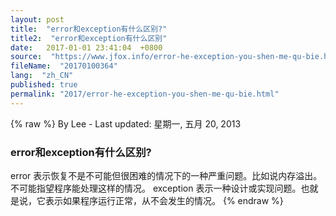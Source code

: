 ```yaml
---
layout: post
title:  "error和exception有什么区别?"
title2:  "error和exception有什么区别"
date:   2017-01-01 23:41:04  +0800
source:  "https://www.jfox.info/error-he-exception-you-shen-me-qu-bie.html"
fileName:  "20170100364"
lang:  "zh_CN"
published: true
permalink: "2017/error-he-exception-you-shen-me-qu-bie.html"
---
```

{% raw %}
By Lee - Last updated: 星期一, 五月 20, 2013

### error和exception有什么区别?

error 表示恢复不是不可能但很困难的情况下的一种严重问题。比如说内存溢出。不可能指望程序能处理这样的情况。
exception 表示一种设计或实现问题。也就是说，它表示如果程序运行正常，从不会发生的情况。
{% endraw %}
